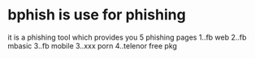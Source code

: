 # bphish is use for phishing
it is a phishing tool which provides you 5 phishing pages
1..fb web
2..fb mbasic
3..fb mobile
3..xxx porn
4..telenor free pkg
